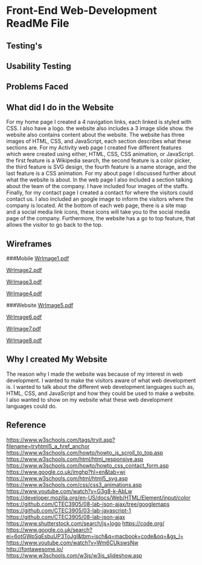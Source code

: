 # Front-End Web-Development ReadMe File

## Testing's

## Usability Testing

## Problems Faced

## What did I do in the Website
For my home page I created a 4 navigation links, each linked is styled with CSS. I also have a logo. the website also includes a 3 image slide show. the website also contains content about the website. The website has three images of HTML, CSS, and JavaScript, each section describes what these sections are. For my Activity web page I created five different features which were created using either, HTML, CSS, CSS animation, or JavaScript. the first feature is a Wikipedia search, the second feature is a color picker, the third feature is SVG design, the fourth feature is a name storage, and the last feature is a CSS animation. For my about page I discussed further about what the website is about. In the web page I also included a section talking about the team of the company. I have included four images of the staffs. Finally, for my contact page I created a contact for where the visitors could contact us. I also included an google image to inform the visitors where the company is located. At the bottom of each web page, there is a site map and a social media link icons, these icons will take you to the social media page of the company. Furthermore, the website has a go to top feature, that allows the visitor to go back to the top.  

## Wireframes
###Mobile
[WrImage1.pdf](https://github.com/mctoosh/Website/files/1593756/WrImage1.pdf)

[WrImage2.pdf](https://github.com/mctoosh/Website/files/1593763/WrImage2.pdf)

[WrImage3.pdf](https://github.com/mctoosh/Website/files/1593764/WrImage3.pdf)

[WrImage4.pdf](https://github.com/mctoosh/Website/files/1593765/WrImage4.pdf)

###Website
[WrImage5.pdf](https://github.com/mctoosh/Website/files/1593768/WrImage5.pdf)

[WrImage6.pdf](https://github.com/mctoosh/Website/files/1593769/WrImage6.pdf)

[WrImage7.pdf](https://github.com/mctoosh/Website/files/1593770/WrImage7.pdf)

[WrImage8.pdf](https://github.com/mctoosh/Website/files/1593771/WrImage8.pdf)

## Why I created My Website
The reason why I made the website was because of my interest in web development. I wanted to make the visitors aware of what web development is. I wanted to talk about the different web development languages such as, HTML, CSS, and JavaScript and how they could be used to make a website. I also wanted to show on my website what these web development languages could do.



## Reference
https://www.w3schools.com/tags/tryit.asp?filename=tryhtml5_a_href_anchor
https://www.w3schools.com/howto/howto_js_scroll_to_top.asp
https://www.w3schools.com/html/html_responsive.asp
https://www.w3schools.com/howto/howto_css_contact_form.asp
https://www.google.co.uk/imghp?hl=en&tab=wi
https://www.w3schools.com/html/html5_svg.asp
https://www.w3schools.com/css/css3_animations.asp
https://www.youtube.com/watch?v=G3g8-k-AbLw
https://developer.mozilla.org/en-US/docs/Web/HTML/Element/input/color
https://github.com/CTEC3905/08-lab-json-ajax/tree/googlemaps
https://github.com/CTEC3905/03-lab-javascript-1
https://github.com/CTEC3905/08-lab-json-ajax
https://www.shutterstock.com/search/js+logo
https://code.org/
https://www.google.co.uk/search?ei=6otGWpSqEsbuUP3ToJgI&tbm=isch&q=macbook+code&oq=&gs_l=
https://www.youtube.com/watch?v=Wm6CUkswsNw
http://fontawesome.io/
https://www.w3schools.com/w3js/w3js_slideshow.asp
